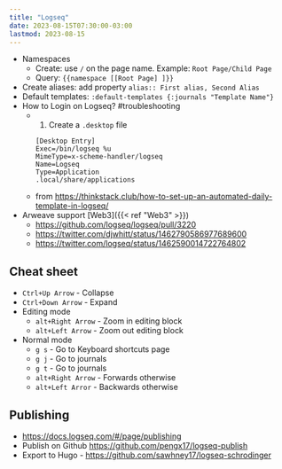 ```yaml
---
title: "Logseq"
date: 2023-08-15T07:30:00-03:00
lastmod: 2023-08-15
---
```

- Namespaces
	- Create: use `/` on the page name. Example: `Root Page/Child Page`
	- Query: `{{namespace [[Root Page] ]}}`
- Create aliases: add property `alias:: First alias, Second Alias`
- Default templates: `:default-templates {:journals "Template Name"}`
- How to Login on Logseq? #troubleshooting 
	- 1. Create a `.desktop` file
	  ```
	  [Desktop Entry]
	  Exec=/bin/logseq %u
	  MimeType=x-scheme-handler/logseq
	  Name=Logseq
	  Type=Application
	  .local/share/applications
	  ```
	- from https://thinkstack.club/how-to-set-up-an-automated-daily-template-in-logseq/
- Arweave support [Web3]({{< ref "Web3" >}})
	- https://github.com/logseq/logseq/pull/3220
	- https://twitter.com/djwhitt/status/1462790586977689600
	- https://twitter.com/logseq/status/1462590014722764802

## Cheat sheet
- `Ctrl+Up Arrow` - Collapse
- `Ctrl+Down Arrow` - Expand
- Editing mode
	- `alt+Right Arrow` - Zoom in editing block
	- `alt+Left Arrow` - Zoom out editing block
- Normal mode
	- `g s` - Go to Keyboard shortcuts page
	- `g j` - Go to journals
	- `g t` - Go to journals
	- `alt+Right Arrow` - Forwards otherwise
	- `alt+Left Arror` - Backwards otherwise

## Publishing
- https://docs.logseq.com/#/page/publishing
- Publish on Github https://github.com/pengx17/logseq-publish
- Export to Hugo - https://github.com/sawhney17/logseq-schrodinger